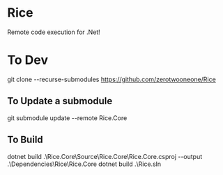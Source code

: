 # Rice
Remote code execution for .Net!

# To Dev
git clone --recurse-submodules https://github.com/zerotwooneone/Rice

## To Update a submodule
git submodule update --remote Rice.Core

## To Build
dotnet build .\Rice.Core\Source\Rice.Core\Rice.Core.csproj --output .\Dependencies\Rice\Rice.Core
dotnet build .\Rice.sln